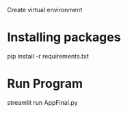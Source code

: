 Create virtual environment

# Installing packages

pip install -r requirements.txt

# Run Program

streamlit run AppFinal.py
